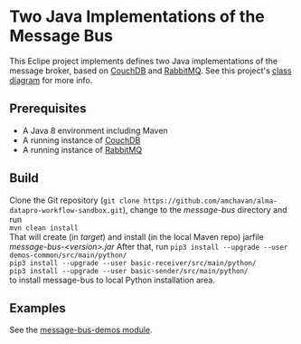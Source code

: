 # Two Java Implementations of the Message Bus

This Eclipe project implements defines two Java implementations of the message broker, based on [CouchDB](couchdb.apache.org) and [RabbitMQ](https://www.rabbitmq.com).
See this project's [class diagram](https://drive.google.com/file/d/18PNkMJEVu6y0roKZO_e_AKoYD0TLoPNn) for more info.

## Prerequisites

* A Java 8 environment including Maven
* A running instance of [CouchDB](couchdb.apache.org)
* A running instance of [RabbitMQ](https://www.rabbitmq.com)

## Build

Clone the Git repository (`git clone https://github.com/amchavan/alma-datapro-workflow-sandbox.git`), change to the *message-bus* directory and run  
`mvn clean install`  
That will create (in *target*) and install (in the local Maven repo) jarfile
*message-bus-&lt;version&gt;.jar* 
After that, run
`pip3 install --upgrade --user demos-common/src/main/python/`  
`pip3 install --upgrade --user basic-receiver/src/main/python/`  
`pip3 install --upgrade --user basic-sender/src/main/python/`  
to install message-bus to local Python installation area.

## Examples

See the [message-bus-demos module](../message-bus-demos/README.md).
